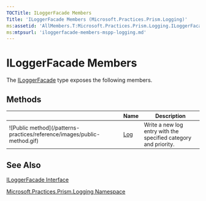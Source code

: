 ```yaml
---
TOCTitle: ILoggerFacade Members
Title: 'ILoggerFacade Members (Microsoft.Practices.Prism.Logging)'
ms:assetid: 'AllMembers.T:Microsoft.Practices.Prism.Logging.ILoggerFacade'
ms:mtpsurl: 'iloggerfacade-members-mspp-logging.md'
---
```



# ILoggerFacade Members

The [ILoggerFacade](/patterns-practices/reference/iloggerfacade-interface-mspp-logging) type exposes the following members.

## Methods


<table>

<thead>
<tr class="header">
<th> </th>
<th>Name</th>
<th>Description</th>
</tr>
</thead>
<tbody>
<tr class="odd">
<td>![Public method](/patterns-practices/reference/images/public-method.gif)</td>
<td><a href="/patterns-practices/reference/iloggerfacade-log-method-mspp-logging">Log</a></td>
<td><div class="summary">
Write a new log entry with the specified category and priority.
</div></td>
</tr>
</tbody>
</table>

## See Also

[ILoggerFacade Interface](/patterns-practices/reference/iloggerfacade-interface-mspp-logging)

[Microsoft.Practices.Prism.Logging Namespace](/patterns-practices/reference/mspp-logging-namespace)
